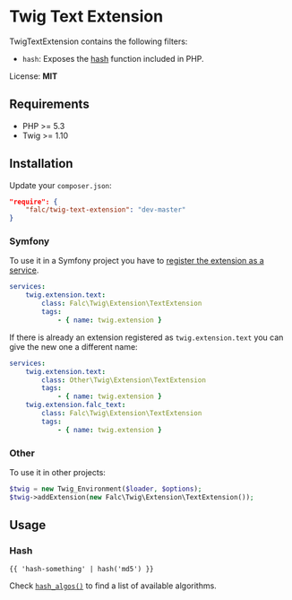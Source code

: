 # Twig Text Extension

TwigTextExtension contains the following filters:

* `hash`: Exposes the [hash](http://www.php.net/manual/en/function.hash.php) function included in PHP.

License: **MIT**

## Requirements

* PHP >= 5.3
* Twig >= 1.10

## Installation

Update your `composer.json`:

```json
"require": {
    "falc/twig-text-extension": "dev-master"
}
```

### Symfony

To use it in a Symfony project you have to [register the extension as a service](http://symfony.com/doc/current/cookbook/templating/twig_extension.html#register-an-extension-as-a-service).

```yaml
services:
    twig.extension.text:
        class: Falc\Twig\Extension\TextExtension
        tags:
            - { name: twig.extension }
```

If there is already an extension registered as `twig.extension.text` you can give the new one a different name:

```yaml
services:
    twig.extension.text:
        class: Other\Twig\Extension\TextExtension
        tags:
            - { name: twig.extension }
    twig.extension.falc_text:
        class: Falc\Twig\Extension\TextExtension
        tags:
            - { name: twig.extension }
```

### Other

To use it in other projects:

```php
$twig = new Twig_Environment($loader, $options);
$twig->addExtension(new Falc\Twig\Extension\TextExtension());
```

## Usage

### Hash

```
{{ 'hash-something' | hash('md5') }}
```

Check [`hash_algos()`](http://www.php.net/manual/en/function.hash-algos.php) to find a list of available algorithms.
